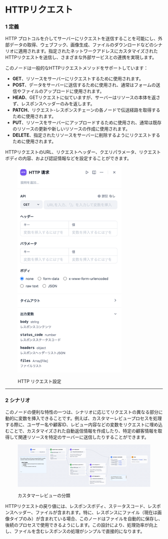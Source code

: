 # HTTPリクエスト

### 1 定義

HTTP プロトコルを介してサーバーにリクエストを送信することを可能にし、外部データの取得、ウェブフック、画像生成、ファイルのダウンロードなどのシナリオに適用されます。指定されたネットワークアドレスにカスタマイズされたHTTPリクエストを送信し、さまざまな外部サービスとの連携を実現します。

このノードは一般的なHTTPリクエストメソッドをサポートしています：

* **GET**、リソースをサーバーにリクエストするために使用されます。
* **POST**、データをサーバーに送信するために使用され、通常はフォームの送信やファイルのアップロードに使用されます。
* **HEAD**、GETリクエストに似ていますが、サーバーはリソースの本体を返さず、レスポンスヘッダーのみを返します。
* **PATCH**、リクエスト-レスポンスチェーンの各ノードで伝送経路を取得するために使用されます。
* **PUT**、リソースをサーバーにアップロードするために使用され、通常は既存のリソースの更新や新しいリソースの作成に使用されます。
* **DELETE**、指定されたリソースをサーバーに削除するようにリクエストするために使用されます。

HTTPリクエストのURL、リクエストヘッダー、クエリパラメータ、リクエストボディの内容、および認証情報などを設定することができます。

<figure><img src="../../../.gitbook/assets/jp-http-request.png" alt="" width="332"><figcaption><p>HTTP リクエスト設定</p></figcaption></figure>

***

### 2 シナリオ

このノードの便利な特性の一つは、シナリオに応じてリクエストの異なる部分に動的に変数を挿入できることです。例えば、カスタマーレビュープロセスを処理する際に、ユーザー名や顧客ID、レビュー内容などの変数をリクエストに埋め込むことで、カスタマイズされた自動返信情報を作成したり、特定の顧客情報を取得して関連リソースを特定のサーバーに送信したりすることができます。

<figure><img src="../../../.gitbook/assets/customer-feedback-classification.png" alt=""><figcaption><p>カスタマーレビューの分類</p></figcaption></figure>

HTTPリクエストの戻り値には、レスポンスボディ、ステータスコード、レスポンスヘッダー、ファイルが含まれます。特に、レスポンスにファイル（現在は画像タイプのみ）が含まれている場合、このノードはファイルを自動的に保存し、後続のプロセスで使用できるようにします。この設計により、処理効率が向上し、ファイルを含むレスポンスの処理がシンプルで直接的になります。
